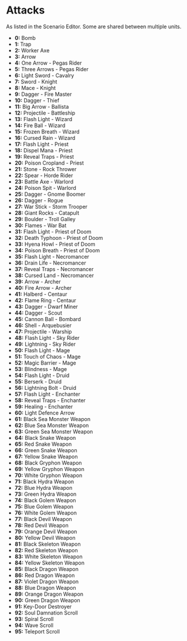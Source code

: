 # Attacks

As listed in the Scenario Editor. Some are shared between multiple units.

- **0:** Bomb
- **1:** Trap
- **2:** Worker Axe
- **3:** Arrow
- **4:** One Arrow - Pegas Rider
- **5:** Three Arrows - Pegas Rider
- **6:** Light Sword - Cavalry
- **7:** Sword - Knight
- **8:** Mace - Knight
- **9:** Dagger - Fire Master
- **10:** Dagger - Thief
- **11:** Big Arrow - Ballista
- **12:** Projectile - Battleship
- **13:** Flash Light - Wizard
- **14:** Fire Ball - Wizard
- **15:** Frozen Breath - Wizard
- **16:** Cursed Rain - Wizard
- **17:** Flash Light - Priest
- **18:** Dispel Mana - Priest
- **19:** Reveal Traps - Priest
- **20:** Poison Cropland - Priest
- **21:** Stone - Rock Thrower
- **22:** Spear - Horde Rider
- **23:** Battle Axe - Warlord
- **24:** Poison Spit - Warlord
- **25:** Dagger - Gnome Boomer
- **26:** Dagger - Rogue
- **27:** War Stick - Storm Trooper
- **28:** Giant Rocks - Catapult
- **29:** Boulder - Troll Galley
- **30:** Flames - War Bat
- **31:** Flash Light - Priest of Doom
- **32:** Death Typhoon - Priest of Doom
- **33:** Hyena Howl - Priest of Doom
- **34:** Poison Breath - Priest of Doom
- **35:** Flash Light - Necromancer
- **36:** Drain Life - Necromancer
- **37:** Reveal Traps - Necromancer
- **38:** Cursed Land - Necromancer
- **39:** Arrow - Archer
- **40:** Fire Arrow - Archer
- **41:** Halberd - Centaur
- **42:** Flame Ring - Centaur
- **43:** Dagger - Dwarf Miner
- **44:** Dagger - Scout
- **45:** Cannon Ball - Bombard
- **46:** Shell - Arquebusier
- **47:** Projectile - Warship
- **48:** Flash Light - Sky Rider
- **49:** Lightning - Sky Rider
- **50:** Flash Light - Mage
- **51:** Touch of Chaos - Mage
- **52:** Magic Barrier - Mage
- **53:** Blindness - Mage
- **54:** Flash Light - Druid
- **55:** Berserk - Druid
- **56:** Lightning Bolt - Druid
- **57:** Flash Light - Enchanter
- **58:** Reveal Traps - Enchanter
- **59:** Healing - Enchanter
- **60:** Light Defence Arrow
- **61:** Black Sea Monster Weapon
- **62:** Blue Sea Monster Weapon
- **63:** Green Sea Monster Weapon
- **64:** Black Snake Weapon
- **65:** Red Snake Weapon
- **66:** Green Snake Weapon
- **67:** Yellow Snake Weapon
- **68:** Black Gryphon Weapon
- **69:** Yellow Gryphon Weapon
- **70:** White Gryphon Weapon
- **71:** Black Hydra Weapon
- **72:** Blue Hydra Weapon
- **73:** Green Hydra Weapon
- **74:** Black Golem Weapon
- **75:** Blue Golem Weapon
- **76:** White Golem Weapon
- **77:** Black Devil Weapon
- **78:** Red Devil Weapon
- **79:** Orange Devil Weapon
- **80:** Yellow Devil Weapon
- **81:** Black Skeleton Weapon
- **82:** Red Skeleton Weapon
- **83:** White Skeleton Weapon
- **84:** Yellow Skeleton Weapon
- **85:** Black Dragon Weapon
- **86:** Red Dragon Weapon
- **87:** Violet Dragon Weapon
- **88:** Blue Dragon Weapon
- **89:** Orange Dragon Weapon
- **90:** Green Dragon Weapon
- **91:** Key-Door Destroyer
- **92:** Soul Damnation Scroll
- **93:** Spiral Scroll
- **94:** Wave Scroll
- **95:** Teleport Scroll
